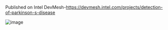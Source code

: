 Published on Intel DevMesh-https://devmesh.intel.com/projects/detection-of-parkinson-s-disease

![image](https://user-images.githubusercontent.com/118604310/228939413-3c86bb2d-4935-41a5-b05b-788bdb33b92d.png)
